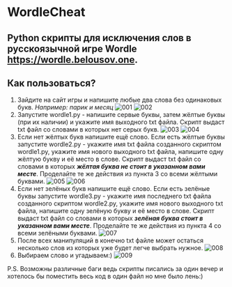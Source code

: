 WordleCheat
===========
Python скрипты для исключения слов в русскоязычной игре Wordle https://wordle.belousov.one. 
-------------------------------------------------------------------------------------------
## Как пользоваться?
1. Зайдите на сайт игры и напишите любые два слова без одинаковых букв. *Например: парик и месяц*
![001](https://github.com/tlgrmku/WordleCheat/blob/main/img/img001.PNG) ![002](https://github.com/tlgrmku/WordleCheat/blob/main/img/img002.PNG)
2. Запустите wordle1.py - напишите сервые буквы, затем жёлтые буквы (при их наличии) и укажите имя выходного txt файла. Скрипт выдаст txt файл со словами в которых нет серых букв.
![003](https://github.com/tlgrmku/WordleCheat/blob/main/img/img003.PNG) ![004](https://github.com/tlgrmku/WordleCheat/blob/main/img/img004.PNG)
3. Если нет жёлтых букв напишите ещё слово. Если есть жёлтые буквы запустите wordle2.py - укажите имя txt файла созданного скриптом wordle1.py, укажите имя нового выходного txt файла, напишите одну жёлтую букву и её место в слове. Скрипт выдаст txt файл со словами в которых ***жёлтая буква не стоит в указанном вами месте***. Проделайте те же действия из пункта 3 со всеми жёлтыми буквами.
![005](https://github.com/tlgrmku/WordleCheat/blob/main/img/img005.PNG) ![006](https://github.com/tlgrmku/WordleCheat/blob/main/img/img006.PNG)
4. Если нет зелёных букв напишите ещё слово. Если есть зелёные буквы запустите wordle3.py - укажите имя последнего txt файла созданного скриптом wordle2.py, укажите имя нового выходного txt файла, напишите одну зелёную букву и её место в слове. Скрипт выдаст txt файл со словами в которых ***зелёная буква стоит в указанном вами месте***. Проделайте те же действия из пункта 4 со всеми зелёными буквами.
![007](https://github.com/tlgrmku/WordleCheat/blob/main/img/img007.PNG)
5. После всех манипуляций в конечно txt файле может остаться несколько слов из которых уже будет легче выбрать нужное.
![008](https://github.com/tlgrmku/WordleCheat/blob/main/img/img008.PNG) 
6. Выбираем слово и угадываем:) 
![009](https://github.com/tlgrmku/WordleCheat/blob/main/img/img009.PNG)

P.S. Возможны различные баги ведь скрипты писались за один вечер и хотелось бы поместить весь код в один файл но мне было лень:)
